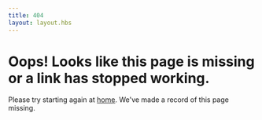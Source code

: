 ```yaml
---
title: 404
layout: layout.hbs
---
```


# Oops! Looks like this page is missing or a link has stopped working.

Please try starting again at [home](/). We've made a record of this page missing.
